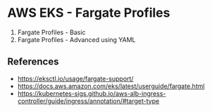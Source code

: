 # AWS EKS - Fargate Profiles

1. Fargate Profiles - Basic
2. Fargate Profiles - Advanced using YAML

## References
- https://eksctl.io/usage/fargate-support/
- https://docs.aws.amazon.com/eks/latest/userguide/fargate.html
- https://kubernetes-sigs.github.io/aws-alb-ingress-controller/guide/ingress/annotation/#target-type

